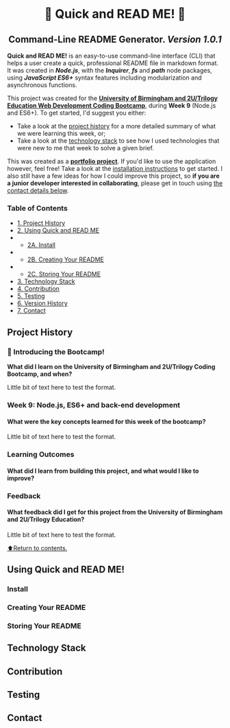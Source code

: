 <h1 align="center"> 🏃 Quick and READ ME! 📝</h1>
<h2 align="center"> Command-Line README Generator. <i> Version 1.0.1 </i> </h2>
<p><strong>Quick and READ ME!</strong> is an easy-to-use command-line interface (CLI) that helps a user create a quick, professional README file in markdown format. It was created in <em><strong>Node.js</strong></em>, with the <em><strong>Inquirer</strong></em>, <em><strong>fs</strong></em> and <em><strong>path</strong></em> node packages, using <strong><em>JavaScript ES6+</em></strong> syntax features including modularization and asynchronous functions.

This project was created for the <strong><a href="https://gist.github.com/djbowen95/2846640d520a16165b9b23db2d9e0926">University of Birmingham and 2U/Trilogy Education Web Development Coding Bootcamp</a></strong>, during <strong>Week 9</strong> (Node.js and ES6+). To get started, I'd suggest you either:
 * Take a look at the [project history](#project-history) for a more detailed summary of what we were learning this week, or;
 * Take a look at the [technology stack](#technology-stack) to see how I used technologies that were new to me that week to solve a given brief.

This was created as a <strong><a href="https://github.com/djbowen95">portfolio project</a></strong>. If you'd like to use the application however, feel free! Take a look at the  [installation instructions](#install) to get started. I also still have a few ideas for how I could improve this project, so <strong>if you are a junior developer interested in collaborating</strong>, please get in touch using [the contact details below](#contact).</p>

### Table of Contents
* [1. Project History](#project-history)
* [2. Using Quick and READ ME](#using-quick-and-read-me)
* * [2A. Install](#install)
* * [2B. Creating Your README](#creating=your-readme)
* * [2C. Storing Your README](#storing-your-readme)
* [3. Technology Stack](#technology-stack)
* [4. Contribution](#contribution)
* [5. Testing](#testing)
* [6. Version History](#version-history)
* [7. Contact](#contact)


## Project History
### 🏫 Introducing the Bootcamp!
<strong>What did I learn on the University of Birmingham and 2U/Trilogy Coding Bootcamp, and when?</strong>

Little bit of text here to test the format.
### Week 9: Node.js, ES6+ and back-end development
#### What were the key concepts learned for this week of the bootcamp?
Little bit of text here to test the format.
### Learning Outcomes
#### What did I learn from building this project, and what would I like to improve?

### Feedback
#### What feedback did I get for this project from the University of Birmingham and 2U/Trilogy Education?
Little bit of text here to test the format.

[⬆️Return to contents.](#table-of-contents)
## Using Quick and READ ME!
### Install
### Creating Your README
### Storing Your README
## Technology Stack
## Contribution
## Testing
## Contact